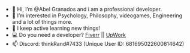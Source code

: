 - 👋 Hi, I’m @Abel Granados and i am a professional developer.
- 👀 I’m interested in Psychology, Philosophy, videogames, Engineering  and a lot of things more.
- 🌱 I keep active learning new things! 
- :computer: Do you need a developer? [Fiverr](https://www.fiverr.com/abelgranados) || [UpWork](https://www.upwork.com/freelancers/~01e885089249bb38d2?s=1110580764771602432)
- 📫 Discord: thinkRand#7433 (Unique User ID: 681695022600814642)

<!---
thinkRand/thinkRand is a ✨ special ✨ repository because its `README.md` (this file) appears on your GitHub profile.
You can click the Preview link to take a look at your changes.
--->
